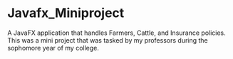 # Javafx_Miniproject
A JavaFX application that handles Farmers, Cattle, and Insurance policies. 
This was a mini project that was tasked by my professors during the sophomore year of my college.
